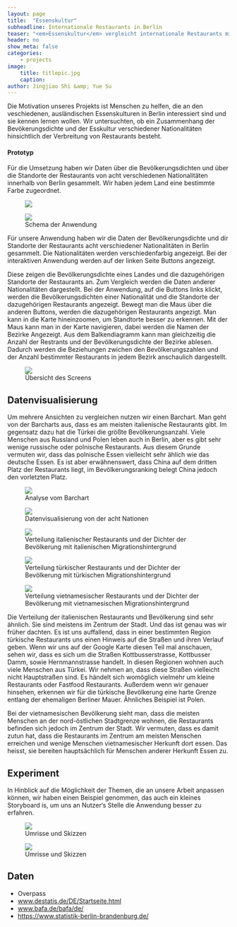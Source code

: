 ```yaml
---
layout: page
title:  "Essenskultur"
subheadline: Internationale Restaurants in Berlin
teaser: "<em>Essenskultur</em> vergleicht internationale Restaurants mit der Bevölkerungsverteilung."
header: no
show_meta: false
categories:
    - projects
image:
    title: titlepic.jpg
    caption:
author: Jingjiao Shi &amp; Yue Su
---
```


Die Motivation unseres Projekts ist Menschen zu helfen, die an den veschiedenen, ausländischen Essenskulturen in Berlin interessiert sind und sie kennen lernen wollen. Wir untersuchten, ob ein Zusammenhang der Bevökerungsdichte und der Esskultur verschiedener Nationalitäten hinsichtlich der Verbreitung von Restaurants besteht.

#### Prototyp
Für die Umsetzung haben wir Daten über die Bevölkerungsdichten und über die Standorte der Restaurants von acht verschiedenen Nationalitäten innerhalb von Berlin gesammelt. Wir haben jedem Land eine bestimmte Farbe zugeordnet.

<figure>
  <img src="{{ site.urlimg }}/essen/prototyp.jpg" />
  <figcaption ></figcaption>
</figure>

<figure>
  <img src="{{ site.urlimg }}/essen/restaurants2.jpg" />
  <figcaption >Schema der Anwendung</figcaption>
</figure>

Für unsere Anwendung haben wir die Daten der Bevölkerungsdichte und dir Standorte der Restaurants acht verschiedener Nationalitäten in Berlin gesammelt. Die Nationalitäten werden verschiedenfarbig angezeigt. Bei der interaktiven Anwendung werden auf der linken Seite Buttons angezeigt.

Diese zeigen die Bevölkerungsdichte eines Landes und die dazugehörigen Standorte der Restaurants an. Zum Vergleich werden die Daten anderer Nationalitäten dargestellt. Bei der Anwendung, auf die Buttons links klickt, werden die Bevölkerungsdichten einer Nationalität und die Standorte der dazugehörigen Restaurants angezeigt. Bewegt man die Maus über die anderen Buttons, werden die dazugehörigen Restaurants angezigt. Man kann in die Karte hineinzoomen, um Standtorte besser zu erkennen. Mit der Maus kann man in der Karte navigieren, dabei werden die Namen der Bezirke Angezeigt. Aus dem Balkendiagramm kann man gleichzeitig die Anzahl der Restrants und der Bevölkerungsdichte der Bezirke ablesen. Dadurch werden die Beziehungen zwichen den Bevölkerungszahlen und der Anzahl bestimmter Restaurants in jedem Bezirk anschaulich dargestellt.


<figure>
  <img src="{{ site.urlimg }}/essen/exhibition.jpg" />
  <figcaption >Übersicht des Screens</figcaption>
</figure>


## Datenvisualisierung
Um mehrere Ansichten zu vergleichen nutzen wir einen Barchart. Man geht von der Barcharts aus, dass es am meisten italienische Restaurants gibt. Im gegensatz dazu hat die Türkei die größte Bevölkerungsanzahl. Viele Menschen aus Russland und Polen leben auch in Berlin, aber es gibt sehr wenige russische oder polnische Restaurants. Aus diesem Grunde vermuten wir, dass das polnische Essen vielleicht sehr ählich wie das deutsche Essen. Es ist aber erwähnenswert, dass China auf dem dritten Platz der Restaurants liegt, im Bevölkerungsranking belegt China jedoch den vorletzten Platz.

<figure>
  <img src="{{ site.urlimg }}/essen/barchart.jpg" />
  <figcaption >Analyse vom Barchart</figcaption>
</figure>

<figure>
  <img src="{{ site.urlimg }}/essen/restaurants.jpg" />
  <figcaption >Datenvisualisierung von der acht Nationen </figcaption>
</figure>

<figure>
  <img src="{{ site.urlimg }}/essen/daten1.jpg" />
  <figcaption >Verteilung italienischer Restaurants und der Dichter der Bevölkerung mit italienischen Migrationshintergrund</figcaption>
</figure>

<figure>
  <img src="{{ site.urlimg }}/essen/daten2.jpg" />
  <figcaption >Verteilung türkischer Restaurants und der Dichter der Bevölkerung mit türkischen Migrationshintergrund</figcaption>
</figure>  

<figure>
  <img src="{{ site.urlimg }}/essen/daten3.jpg" />
  <figcaption >Verteilung vietnamesischer Restaurants und der Dichter der Bevölkerung mit vietnamesischen Migrationshintergrund</figcaption>
</figure>

Die Verteilung der italienischen Restaurants und Bevölkerung sind sehr ähnlich. Sie sind meistens im Zentrum der Stadt. Und das ist genau was wir früher dachten. Es ist uns auffallend, dass in einer bestimmten Region türkische Restaurants uns einen Hinweis auf die Straßen und ihren Verlauf geben. Wenn wir uns auf der Google Karte diesen Teil mal anschauen, sehen wir, dass es sich um die Straßen Kottbusserstrasse, Kottbusser Damm, sowie Hernmannstrasse handelt. In diesen Regionen wohnen auch viele Menschen aus Türkei. Wir nehmen an, dass diese Straßen vielleicht nicht Hauptstraßen sind. Es händelt sich womöglich vielmehr um kleine Restaurants oder Fastfood Restaurants. Außerdem wenn wir genauer hinsehen, erkennen wir für die türkische Bevölkerung eine harte Grenze entlang der ehemaligen Berliner Mauer. Ähnliches Beispiel ist Polen.

Bei der vietnamesischen Bevölkerung sieht man, dass die meisten Menschen an der nord-östlichen Stadtgrenze wohnen, die Restaurants befinden sich jedoch im Zentrum der Stadt. Wir vermuten, dass es damit zutun hat, dass die Restaurants im Zentrum am meisten Menschen erreichen und wenige Menschen vietnamesischer Herkunft dort essen. Das heisst, sie bereiten hauptsächlich für Menschen anderer
Herkunft Essen zu.

## Experiment
In Hinblick auf die Möglichkeit der Themen, die an unsere Arbeit anpassen können, wir haben einen Beispiel genommen, das auch ein kleines Storyboard is, um uns an Nutzer‘s Stelle die Anwendung besser zu erfahren.

<figure>
  <img src="{{ site.urlimg }}/essen/experiment.jpg" />
  <figcaption >Umrisse und Skizzen</figcaption>
</figure>

<figure>
  <img src="{{ site.urlimg }}/essen/experiment2.jpg" />
  <figcaption >Umrisse und Skizzen</figcaption>
</figure>

## Daten
* Overpass
* www.destatis.de/DE/Startseite.html
* www.bafa.de/bafa/de/
* https://www.statistik-berlin-brandenburg.de/
